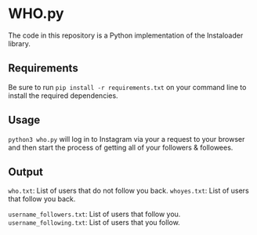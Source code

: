 # WHO.py

The code in this repository is a Python implementation of the Instaloader library.

## Requirements
Be sure to run `pip install -r requirements.txt` on your command line to install the required dependencies.

## Usage
`python3 who.py` will log in to Instagram via your a request to your browser and then start the process of getting all of your followers & followees.

## Output
`who.txt`: List of users that do not follow you back.
`whoyes.txt`: List of users that follow you back.

`username_followers.txt`: List of users that follow you.
`username_following.txt`: List of users that you follow.
